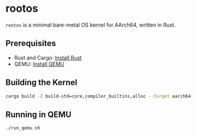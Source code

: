 # rootos

`rootos` is a minimal bare-metal OS kernel for AArch64, written in Rust.

## Prerequisites

- Rust and Cargo: [Install Rust](https://www.rustup.rs/)
- QEMU: [Install QEMU](https://www.qemu.org/download/)

## Building the Kernel

```sh
cargo build -Z build-std=core,compiler_builtins,alloc --target aarch64-unknown-none.json
```

## Running in QEMU

```sh
./run_qemu.sh
```
